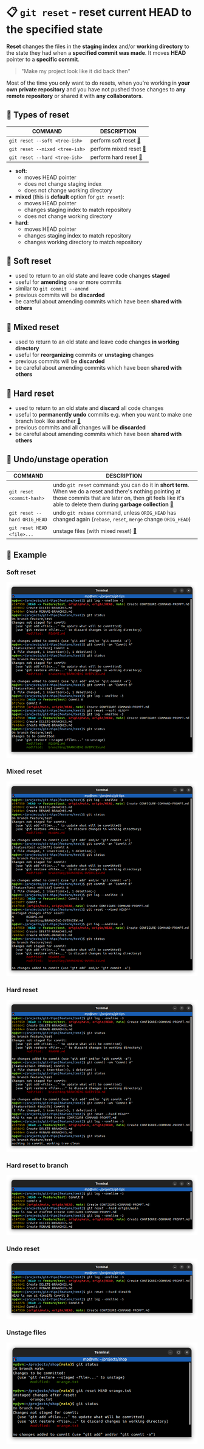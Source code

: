 # 📋 `git reset` - reset current HEAD to the specified state

**Reset** changes the files in the **staging index** and/or **working directory** to the state they had when a **specified commit was made**. It moves **HEAD** pointer to a **specific commit**.

> "Make my project look like it did back then"

Most of the time you only want to do resets, when you're working in **your own private repository** and you have not pushed those changes to **any remote repository** or shared it with **any collaborators**.

## 📌 Types of reset

| COMMAND                        | DESCRIPTION                           |
| ------------------------------ | ------------------------------------- |
| `git reset --soft <tree-ish>`  | perform soft reset [🔗](#soft-reset)   |
| `git reset --mixed <tree-ish>` | perform mixed reset [🔗](#mixed-reset) |
| `git reset --hard <tree-ish>`  | perform hard reset [🔗](#hard-reset)   |

- **soft**:
  - moves HEAD pointer
  - does not change staging index
  - does not change working directory
- **mixed** (this is **default** option for `git reset`):
  - moves HEAD pointer
  - changes staging index to match repository
  - does not change working directory
- **hard**:
  - moves HEAD pointer
  - changes staging index to match repository
  - changes working directory to match repository

## 📌 Soft reset

- used to return to an old state and leave code changes **staged**
- useful for **amending** one or more commits
- similar to `git commit --amend`
- previous commits will be **discarded**
- be careful about amending commits which have been **shared with others**

## 📌 Mixed reset

- used to return to an old state and leave code changes **in working directory**
- useful for **reorganizing** commits or **unstaging** changes
- previous commits will be **discarded**
- be careful about amending commits which have been **shared with others**

## 📌 Hard reset

- used to return to an old state and **discard** all code changes
- useful to **permanently undo** commits e.g. when you want to make one branch look like another [🔗](#hard-reset-to-branch)
- previous commits and all changes will be **discarded**
- be careful about amending commits which have been **shared with others**

## 📌 Undo/unstage operation

| COMMAND                      | DESCRIPTION                                                                                                                                                                                                                                |
| ---------------------------- | ------------------------------------------------------------------------------------------------------------------------------------------------------------------------------------------------------------------------------------------ |
| `git reset <commit-hash>`    | undo `git reset` command: you can do it in **short term**. When we do a reset and there's nothing pointing at those commits that are later on, then git feels like it's able to delete them during **garbage collection** [🔗](#undo-reset) |
| `git reset --hard ORIG_HEAD` | undo `git rebase` command, unless `ORIG_HEAD` has changed again (`rebase`, `reset`, `merge` change `ORIG_HEAD`)                                                                                                                            |
| `git reset HEAD <file>...`   | unstage files (with mixed reset) [🔗](#unstage-files)                                                                                                                                                                                       |

## 📌 Example

### Soft reset

![](images/git-reset-soft.png)

### Mixed reset

![](images/git-reset-mixed.png)

### Hard reset

![](images/git-reset-hard.png)

### Hard reset to branch

![](images/git-reset-hard-branch.png)

### Undo reset

![](images/git-reset-undo.png)

### Unstage files

![](images/git-reset-mixed-unstage.png)